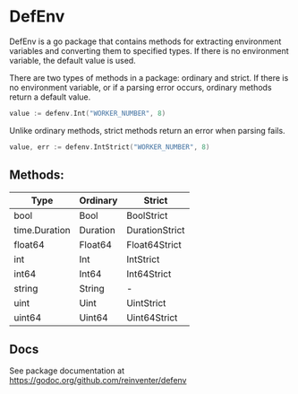 # DefEnv

DefEnv is a go package that contains methods for extracting environment variables and converting them to specified types. If there is no environment variable, the default value is used.

There are two types of methods in a package: ordinary and strict. If there is no environment variable, or if a parsing error occurs, ordinary methods return a default value.
```go
value := defenv.Int("WORKER_NUMBER", 8)
```

Unlike ordinary methods, strict methods return an error when parsing fails.
```go
value, err := defenv.IntStrict("WORKER_NUMBER", 8)
```

## Methods:

| Type          | Ordinary | Strict         |
|---------------|----------|----------------|
| bool          | Bool     | BoolStrict     |
| time.Duration | Duration | DurationStrict |
| float64       | Float64  | Float64Strict  |
| int           | Int      | IntStrict      |
| int64         | Int64    | Int64Strict    |
| string        | String   | -              |
| uint          | Uint     | UintStrict     |
| uint64        | Uint64   | Uint64Strict   |

## Docs

See package documentation at <https://godoc.org/github.com/reinventer/defenv> 